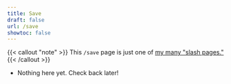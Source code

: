```yaml
---
title: Save
draft: false
url: /save
showtoc: false
---
```

{{< callout "note" >}}
This `/save` page is just one of [my many "slash pages."](/slashes)
{{< /callout >}}

- Nothing here yet. Check back later!